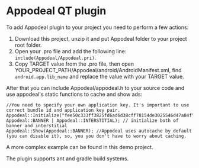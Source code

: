 # Appodeal QT plugin

To add Appodeal plugin to your project you need to perform a few actions:
1) Download this project, unzip it and put Appodeal folder to your project root folder.
2) Open your .pro file and add the following line: `include(Appodeal/Appodeal.pri)`.
3) Copy TARGET value from the .pro file, then open YOUR_PROJECT_PATH/Appodeal/android/AndroidManifest.xml, find `android.app.lib_name` and replace the value with your TARGET value.

After that you can include Appodeal/appodeal.h to your source code and use appodeal's static functions to cache and show ads:
```
//You need to specify your own application key. It's important to use correct bundle id and application key pair.
Appodeal::Initialize("fee50c333ff3825fd6ad6d38cff78154de3025546d47a84f", Appodeal::BANNER | Appodeal::INTERSTITIAL); // initialize both of banner and interstitial 
Appodeal::Show(Appodeal::BANNER); //Appodeal uses autocache by default (you can disable it), so, you you don't have to worry about caching. 
```

A more complex example can be found in this demo project.

The plugin supports ant and gradle build systems.